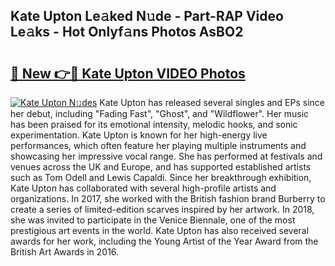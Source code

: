 ## Kate Upton Le𝚊ked N𝚞de - Part-RAP Video Le𝚊ks - Hot Onlyf𝚊ns Photos AsBO2

# <h2><a href="http://ac2255.deff.icu/?id=Kate+Upton">🔗 New 👉🔴 Kate Upton VIDEO Photos</a></h2>

[![Kate Upton N𝚞des](https://i.imgur.com/rIISA9y.gif)](http://ac2255.deff.icu/?id=Kate+Upton)
Kate Upton has released several singles and EPs since her debut, including "Fading Fast", "Ghost", and "Wildflower". Her music has been praised for its emotional intensity, melodic hooks, and sonic experimentation. Kate Upton is known for her high-energy live performances, which often feature her playing multiple instruments and showcasing her impressive vocal range. She has performed at festivals and venues across the UK and Europe, and has supported established artists such as Tom Odell and Lewis Capaldi. Since her breakthrough exhibition, Kate Upton has collaborated with several high-profile artists and organizations. In 2017, she worked with the British fashion brand Burberry to create a series of limited-edition scarves inspired by her artwork. In 2018, she was invited to participate in the Venice Biennale, one of the most prestigious art events in the world. Kate Upton has also received several awards for her work, including the Young Artist of the Year Award from the British Art Awards in 2016.
